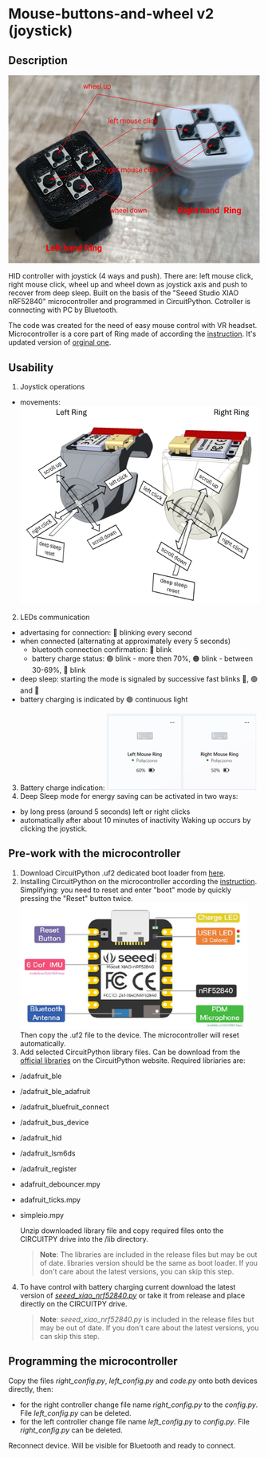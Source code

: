 # Mouse-buttons-and-wheel v2 (joystick)
## Description
![Rings](/images/rings.png)

HID controller with joystick (4 ways and push). There are: left mouse click, right mouse click, wheel up and wheel down as joystick axis and push to recover from deep sleep. Built on the basis of the "Seeed Studio XIAO nRF52840" microcontroller and programmed in CircuitPython. Cotroller is connecting with PC by Bluetooth.

The code was created for the need of easy mouse control with VR headset. Microcontroller is a core part of Ring made of according the [instruction](https://www.instructables.com/Ring-With-Mouse-Buttons-Wheel-v2/). It's updated version of [orginal one](https://www.instructables.com/Ring-With-Mouse-Buttons-Wheel/).

## Usability
1. Joystick operations
- movements:
![Movements](/images/movements.png)
2. LEDs communication
- advertasing for connection: :large_blue_circle: blinking every second
- when connected (alternating at approximately every 5 seconds)
    - bluetooth connection confirmation: :large_blue_circle: blink
    - battery charge status: :green_circle: blink - more then 70%, :orange_circle: blink - between 30-69%, :red_circle: blink 
- deep sleep: starting the mode is signaled by successive fast blinks :red_circle:, :green_circle: and :large_blue_circle:
- battery charging is indicated by :green_circle: continuous light
3. Battery charge indication:
![Charge indication](/images/charge.png)
4. Deep Sleep mode for energy saving can be activated in two ways:
- by long press (around 5 seconds) left or right clicks
- automatically after about 10 minutes of inactivity
Waking up occurs by clicking the joystick.

## Pre-work with the microcontroller
1. Download CircuitPython .uf2 dedicated boot loader from [here](https://circuitpython.org/board/Seeed_XIAO_nRF52840_Sense/).
2. Installing CircuitPython on the microcontroller according the [instruction](https://learn.adafruit.com/welcome-to-circuitpython). 
Simplifying: you need to reset and enter "boot" mode by quickly pressing the "Reset" button twice. 
![Seeed Xiao nRF52840](/images/xiao_nRF52840.png)
Then copy the .uf2 file to the device. The microcontroller will reset automatically.
3. Add selected CircuitPython library files. Can be download from the [official libraries](https://circuitpython.org/libraries) on the CircuitPython website. Required libriaries are:
- /adafruit_ble
- /adafruit_ble_adafruit
- /adafruit_bluefruit_connect
- /adafruit_bus_device
- /adafruit_hid
- /adafruit_lsm6ds
- /adafruit_register
- adafruit_debouncer.mpy
- adafruit_ticks.mpy
- simpleio.mpy

    Unzip downloaded library file and copy required files onto the CIRCUITPY drive into the /lib directory.

    >**Note**: The libraries are included in the release files but may be out of date. libraries version should be the same as boot loader. If you don't care about the latest versions, you can skip this step.
4. To have control with battery charging current download the latest version of *[seeed_xiao_nrf52840.py](https://pypi.org/project/circuitpython-seeed-xiao-nrf52840/)* or take it from release and place directly on the CIRCUITPY drive. 
    >**Note**: *seeed_xiao_nrf52840.py* is included in the release files but may be out of date. If you don't care about the latest versions, you can skip this step.

## Programming the microcontroller
Copy the files *right_config.py*, *left_config.py* and *code.py* onto both devices directly, then:
- for the right controller change file name *right_config.py* to the *config.py*. File *left_config.py* can be deleted.
- for the left controller change file name *left_config.py* to *config.py*. File *right_config.py* can be deleted.

Reconnect device. Will be visible for Bluetooth and ready to connect.
